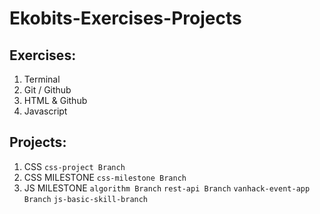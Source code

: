 # Ekobits-Exercises-Projects

## Exercises:

1. Terminal
2. Git / Github
3. HTML & Github
4. Javascript

## Projects:

1. CSS `css-project Branch`
2. CSS MILESTONE `css-milestone Branch`
3. JS MILESTONE `algorithm Branch` `rest-api Branch` `vanhack-event-app Branch` `js-basic-skill-branch`
